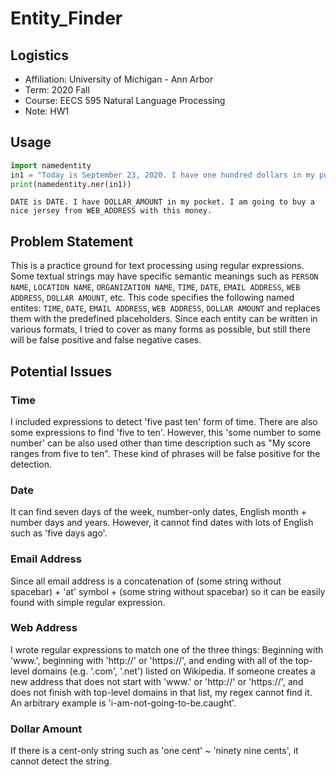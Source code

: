 # Entity_Finder
## Logistics
- Affiliation: University of Michigan - Ann Arbor
- Term: 2020 Fall
- Course: EECS 595 Natural Language Processing
- Note: HW1
## Usage
```python
import namedentity
in1 = "Today is September 23, 2020. I have one hundred dollars in my pocket. I am going to buy a nice jersey from www.fancyclothes.com with this money."
print(namedentity.ner(in1))
```
```
DATE is DATE. I have DOLLAR_AMOUNT in my pocket. I am going to buy a nice jersey from WEB_ADDRESS with this money.
```
## Problem Statement
This is a practice ground for text processing using regular expressions. Some textual strings may have specific semantic meanings such as `PERSON NAME`, `LOCATION NAME`, `ORGANIZATION NAME`, `TIME`, `DATE`, `EMAIL ADDRESS`, `WEB ADDRESS`, `DOLLAR AMOUNT`, etc. This code specifies the following named entites: `TIME`, `DATE`, `EMAIL ADDRESS`, `WEB ADDRESS`, `DOLLAR AMOUNT` and replaces them with the predefined placeholders. Since each entity can be written in various formats, I tried to cover as many forms as possible, but still there will be false positive and false negative cases.
## Potential Issues
### Time
I included expressions to detect 'five past ten' form of time. There are also some expressions to find 'five to ten'. However, this 'some number to some number' can be also used other than time description such as "My score ranges from five to ten". These kind of phrases will be false positive for the detection.
### Date
It can find seven days of the week, number-only dates, English month + number days and years. However, it cannot find dates with lots of English such as 'five days ago'.
### Email Address
Since all email address is a concatenation of (some string without spacebar) + 'at' symbol + (some string without spacebar) so it can be easily found with simple regular expression.
### Web Address
I wrote regular expressions to match one of the three things: Beginning with 'www.', beginning with 'http://' or 'https://', and ending with all of the top-level domains (e.g. '.com', '.net') listed on Wikipedia. If someone creates a new address that does not start with 'www.' or 'http://' or 'https://', and does not finish with top-level domains in that list, my regex cannot find it. An arbitrary example is 'i-am-not-going-to-be.caught'.
### Dollar Amount
If there is a cent-only string such as 'one cent' ~ 'ninety nine cents', it cannot detect the string.
